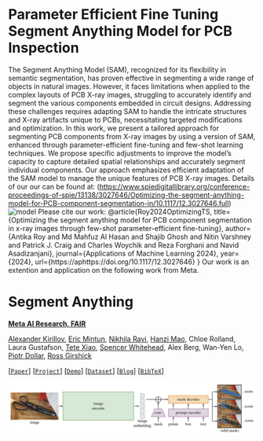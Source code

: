 # Parameter Efficient Fine Tuning Segment Anything Model for PCB Inspection

The Segment Anything Model (SAM), recognized for its flexibility in semantic segmentation, has proven effective in segmenting a wide range of objects in natural images. However, it faces limitations when applied to the complex layouts of PCB X-ray images, struggling to accurately identify and segment the various components embedded in circuit designs. 
Addressing these challenges requires adapting SAM to handle the intricate structures and X-ray artifacts unique to PCBs, necessitating targeted modifications and optimization. In this work, we present a tailored approach for segmenting PCB components from X-ray images by using a version of SAM, enhanced through parameter-efficient fine-tuning and few-shot learning techniques. We propose specific adjustments to improve the model’s capacity to capture detailed spatial relationships and accurately segment individual components. 
Our approach emphasizes efficient adaptation of the SAM model to manage the unique features of PCB X-ray images.
Details of our our can be found at: (https://www.spiedigitallibrary.org/conference-proceedings-of-spie/13138/3027646/Optimizing-the-segment-anything-model-for-PCB-component-segmentation-in/10.1117/12.3027646.full)
![model](https://github.com/user-attachments/assets/8a7a3952-5f97-431d-a6d7-f8f626e8fdcb)
Please cite our work:
@article{Roy2024OptimizingTS,
  title={Optimizing the segment anything model for PCB component segmentation in x-ray images through few-shot parameter-efficient fine-tuning},
  author={Antika Roy and Md Mahfuz Al Hasan and Shajib Ghosh and Nitin Varshney and Patrick J. Craig and Charles Woychik and Reza Forghani and Navid Asadizanjani},
  journal={Applications of Machine Learning 2024},
  year={2024},
  url={https://aphttps://doi.org/10.1117/12.3027646}
}
Our work is an extention and application on the following work from Meta.
# Segment Anything

**[Meta AI Research, FAIR](https://ai.facebook.com/research/)**

[Alexander Kirillov](https://alexander-kirillov.github.io/), [Eric Mintun](https://ericmintun.github.io/), [Nikhila Ravi](https://nikhilaravi.com/), [Hanzi Mao](https://hanzimao.me/), Chloe Rolland, Laura Gustafson, [Tete Xiao](https://tetexiao.com), [Spencer Whitehead](https://www.spencerwhitehead.com/), Alex Berg, Wan-Yen Lo, [Piotr Dollar](https://pdollar.github.io/), [Ross Girshick](https://www.rossgirshick.info/)

[[`Paper`](https://ai.facebook.com/research/publications/segment-anything/)] [[`Project`](https://segment-anything.com/)] [[`Demo`](https://segment-anything.com/demo)] [[`Dataset`](https://segment-anything.com/dataset/index.html)] [[`Blog`](https://ai.facebook.com/blog/segment-anything-foundation-model-image-segmentation/)] [[`BibTeX`](#citing-segment-anything)]

![SAM design](assets/model_diagram.png?raw=true)
